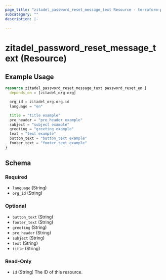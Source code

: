 ```yaml
---
page_title: "zitadel_password_reset_message_text Resource - terraform-provider-zitadel"
subcategory: ""
description: |-
  
---
```


# zitadel_password_reset_message_text (Resource)



## Example Usage

```terraform
resource zitadel_password_reset_message_text password_reset_en {
  depends_on = [zitadel_org.org]

  org_id = zitadel_org.org.id
  language = "en"

  title = "title example"
  pre_header = "pre_header example"
  subject = "subject example"
  greeting = "greeting example"
  text = "text example"
  button_text = "button_text example"
  footer_text = "footer_text example"
}
```

<!-- schema generated by tfplugindocs -->
## Schema

### Required

- `language` (String)
- `org_id` (String)

### Optional

- `button_text` (String)
- `footer_text` (String)
- `greeting` (String)
- `pre_header` (String)
- `subject` (String)
- `text` (String)
- `title` (String)

### Read-Only

- `id` (String) The ID of this resource.